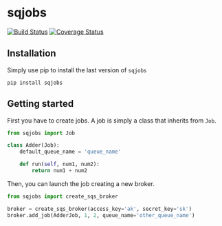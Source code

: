 # sqjobs

[![Build Status](https://travis-ci.org/igalarzab/sqjobs.svg?branch=master)](https://secure.travis-ci.org/igalarzab/sqjobs)
[![Coverage Status](https://coveralls.io/repos/igalarzab/sqjobs/badge.png?branch=master)](https://coveralls.io/r/igalarzab/sqjobs?branch=master)


## Installation

Simply use pip to install the last version of ``sqjobs``

    pip install sqjobs


## Getting started

First you have to create jobs. A job is simply a class that inherits from ``Job``.

```python
from sqjobs import Job

class Adder(Job):
    default_queue_name = 'queue_name'

    def run(self, num1, num2):
        return num1 + num2
```

Then, you can launch the job creating a new broker.

```python
from sqjobs import create_sqs_broker

broker = create_sqs_broker(access_key='ak', secret_key='sk')
broker.add_job(AdderJob, 1, 2, queue_name='other_queue_name')
```
